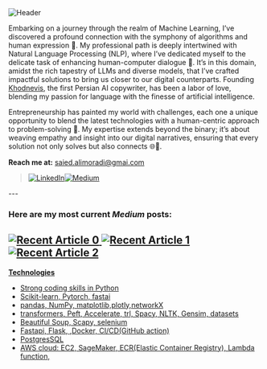 <img alt="Header" src="favicon.ico">

Embarking on a journey through the realm of Machine Learning, I’ve discovered a profound connection with the symphony of algorithms and human expression 🎼. My professional path is deeply intertwined with Natural Language Processing (NLP), where I’ve dedicated myself to the delicate task of enhancing human-computer dialogue 💬. It’s in this domain, amidst the rich tapestry of LLMs and diverse models, that I’ve crafted impactful solutions to bring us closer to our digital counterparts. Founding [Khodnevis](https://khodnevisai.com/), the first Persian AI copywriter, has been a labor of love, blending my passion for language with the finesse of artificial intelligence.

Entrepreneurship has painted my world with challenges, each one a unique opportunity to blend the latest technologies with a human-centric approach to problem-solving 🧩. My expertise extends beyond the binary; it’s about weaving empathy and insight into our digital narratives, ensuring that every solution not only solves but also connects 🌐🤝.

 **Reach me at:** saied.alimoradi@gmai.com

>  <a href="https://www.linkedin.com/in/saied-alimoradi-197015171/" target="_blank"><img alt="LinkedIn" src="https://img.shields.io/badge/linkedin-%230077B5.svg?&style=for-the-badge&logo=linkedin&logoColor=white" /></a><a href="https://medium.com/@saied.alimoradi" target="_blank"><img alt="Medium" src="https://img.shields.io/badge/medium-%2312100E.svg?&style=for-the-badge&logo=medium&logoColor=white" /></a>
</p>
---

### Here are my most current ***Medium*** posts:

<a target="_blank" href="https://github-readme-medium-recent-article.vercel.app/medium/@saied.alimoradi/0"><img src="https://github-readme-medium-recent-article.vercel.app/medium/@saied.alimoradi/0" alt="Recent Article 0">
<a target="_blank" href="https://github-readme-medium-recent-article.vercel.app/medium/@saied.alimoradi/1"><img src="https://github-readme-medium-recent-article.vercel.app/medium/@saied.alimoradi/1" alt="Recent Article 1">
<a target="_blank" href="https://github-readme-medium-recent-article.vercel.app/medium/@saied.alimoradih/2"><img src="https://github-readme-medium-recent-article.vercel.app/medium/@saied.alimoradi/2" alt="Recent Article 2">
---
**Technologies**

- Strong coding skills in Python
- Scikit-learn, Pytorch, fastai
- pandas, NumPy, matplotlib,plotly,networkX
- transformers, Peft, Accelerate, trl, Spacy, NLTK, Gensim, datasets
- Beautiful Soup, Scapy, selenium
- Fastapi, Flask, ,Docker, CI/CD(GitHub action)
- PostgresSQL
- AWS cloud: EC2, SageMaker, ECR(Elastic Container Registry), Lambda function,
